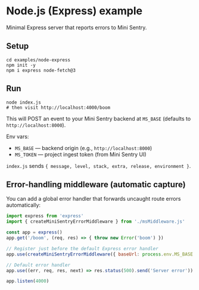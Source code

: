 # Node.js (Express) example

Minimal Express server that reports errors to Mini Sentry.

## Setup

```
cd examples/node-express
npm init -y
npm i express node-fetch@3
```

## Run

```
node index.js
# then visit http://localhost:4000/boom
```

This will POST an event to your Mini Sentry backend at `MS_BASE` (defaults to `http://localhost:8000`).

Env vars:
- `MS_BASE` — backend origin (e.g., `http://localhost:8000`)
- `MS_TOKEN` — project ingest token (from Mini Sentry UI)

`index.js` sends `{ message, level, stack, extra, release, environment }`.

## Error-handling middleware (automatic capture)

You can add a global error handler that forwards uncaught route errors automatically:

```js
import express from 'express'
import { createMiniSentryErrorMiddleware } from './msMiddleware.js'

const app = express()
app.get('/boom', (req, res) => { throw new Error('boom') })

// Register just before the default Express error handler
app.use(createMiniSentryErrorMiddleware({ baseUrl: process.env.MS_BASE || 'http://localhost:8000', token: process.env.MS_TOKEN }))

// Default error handler
app.use((err, req, res, next) => res.status(500).send('Server error'))

app.listen(4000)
```


